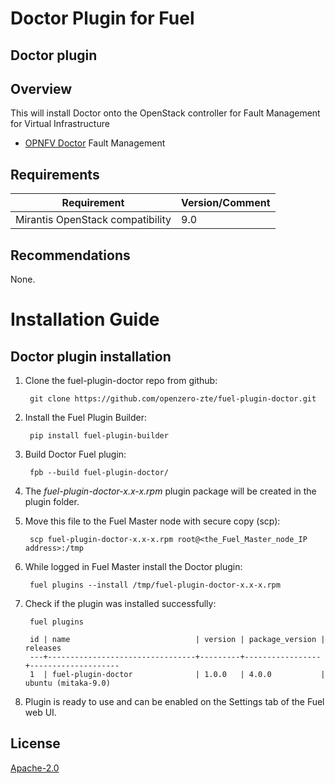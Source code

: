 Doctor Plugin for Fuel
============

Doctor plugin
-----------------------

Overview
--------

This will install Doctor onto the OpenStack controller for Fault Management for Virtual Infrastructure

* [OPNFV Doctor](https://wiki.opnfv.org/doctor) Fault Management

Requirements
------------

| Requirement                      | Version/Comment |
|----------------------------------|-----------------|
| Mirantis OpenStack compatibility | 9.0             |

Recommendations
---------------

None.

Installation Guide
==================

Doctor plugin installation
----------------------------------------

1. Clone the fuel-plugin-doctor repo from github:

        git clone https://github.com/openzero-zte/fuel-plugin-doctor.git

2. Install the Fuel Plugin Builder:

        pip install fuel-plugin-builder

3. Build Doctor Fuel plugin:

        fpb --build fuel-plugin-doctor/

4. The *fuel-plugin-doctor-x.x-x.rpm* plugin package will be created in the plugin folder.

5. Move this file to the Fuel Master node with secure copy (scp):

        scp fuel-plugin-doctor-x.x-x.rpm root@<the_Fuel_Master_node_IP address>:/tmp

6. While logged in Fuel Master install the Doctor plugin:

        fuel plugins --install /tmp/fuel-plugin-doctor-x.x-x.rpm

7. Check if the plugin was installed successfully:

        fuel plugins

        id | name                            | version | package_version | releases
        ---+---------------------------------+---------+-----------------+--------------------
        1  | fuel-plugin-doctor              | 1.0.0   | 4.0.0           | ubuntu (mitaka-9.0)


8. Plugin is ready to use and can be enabled on the Settings tab of the Fuel web UI.

## License
  [Apache-2.0](LICENSE)
